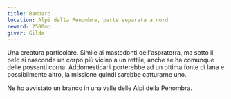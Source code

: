 ```yaml
---
title: Banbaro
location: Alpi della Penombra, parte separata a nord  
reward: 2500mo
giver: Gilda
---
```

<div class="dialogue">
    <div class="icon kynthea"></div>
    <p>Una creatura particolare. Simile ai mastodonti dell'aspraterra, ma sotto il pelo si nasconde un corpo più vicino a un rettile, anche se ha comunque delle possenti corna. Addomesticarli porterebbe ad un ottima fonte di lana e possibilmente altro, la missione quindi sarebbe catturarne uno.</p>
</div>
<div class="dialogue">
    <div class="icon chestibor"></div>
    <p>Ne ho avvistato un branco in una valle delle Alpi della Penombra.</p>
</div>

